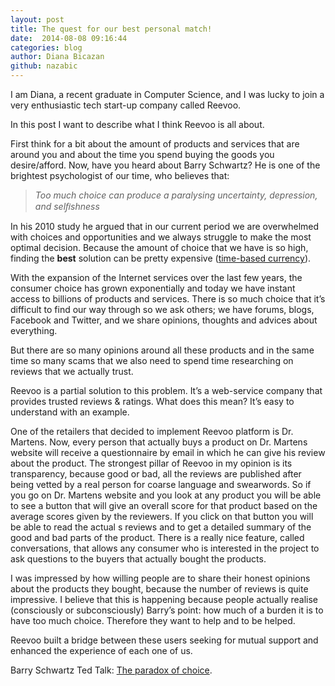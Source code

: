 ```yaml
---
layout: post
title: The quest for our best personal match!
date:  2014-08-08 09:16:44
categories: blog
author: Diana Bicazan
github: nazabic
---
```


I am Diana, a recent graduate in Computer Science, and I was lucky to join a very enthusiastic tech start-up company called Reevoo.

In this post I want to describe what I think Reevoo is all about.

First think for a bit about the amount of products and services that are around you and about the time you spend buying the goods you desire/afford. Now, have you heard about Barry Schwartz? He is one of the brightest psychologist of our time, who believes that:

> _Too much choice can produce a paralysing uncertainty, depression, and selﬁshness_

In his 2010 study he argued that in our current period we are overwhelmed with choices and opportunities and we always struggle to make the most optimal decision. Because the amount of choice that we have is so high, finding the __best__ solution can be pretty expensive ([time-based currency](http://en.wikipedia.org/wiki/Time-based_currency)).

With the expansion of the Internet services over the last few years, the consumer choice has grown exponentially and today we have instant access to billions of products and services.
There is so much choice that it’s difficult to find our way through so we ask others; we have forums, blogs, Facebook and Twitter, and we share opinions, thoughts and advices about everything.

But there are so many opinions around all these products and in the same time so many scams that we also need to spend time researching on reviews that we actually trust.

Reevoo is a partial solution to this problem. It’s a web-service company that provides trusted reviews & ratings. What does this mean? It’s easy to understand with an example.

One of the retailers that decided to implement Reevoo platform is Dr. Martens.
Now, every person that actually buys a product on Dr. Martens website will receive a questionnaire by email in which he can give his review about the product.
The strongest pillar of Reevoo in my opinion is its transparency, because good or bad, all the reviews are published after being vetted by a real person for coarse language and swearwords. So if you go on Dr. Martens website and you look at any product you will be able to see a button that will give an overall score for that product based on the average scores given by the reviewers. If you click on that button you will be able to read the actual  s reviews and to get a detailed summary of the good and bad parts of the product.
There is a really nice feature, called conversations, that allows any consumer who is interested in the project to ask questions to the buyers that actually bought the products.


I was impressed by how willing people are to share their honest opinions about the products they bought, because the number of reviews is quite impressive. I believe that this is happening because people actually realise (consciously or subconsciously) Barry’s point: how much of a burden it is to have too much choice. Therefore they want to help and to be helped.

Reevoo built a bridge between these users seeking for mutual support and enhanced the experience of each one of us.


Barry Schwartz Ted Talk: [The paradox of choice][Barry].

[Barry]: http://www.ted.com/talks/barry_schwartz_on_the_paradox_of_choice

